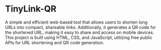 # TinyLink-QR
A simple and efficient web-based tool that allows users to shorten long URLs into compact, shareable links. Additionally, it generates a QR code for the shortened URL, making it easy to share and access on mobile devices. This project is built using HTML, CSS, and JavaScript, utilizing free public APIs for URL shortening and QR code generation.
